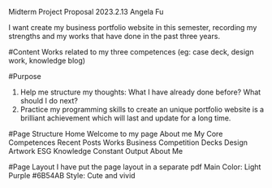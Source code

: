 Midterm Project Proposal
2023.2.13 Angela Fu

I want create my business portfolio website in this semester, recording my strengths and my works that have done in the past three years.

#Content
Works related to my three competences (eg: case deck, design work, knowledge blog)

#Purpose
1. Help me structure my thoughts: What I have already done before? What should I do next?
2. Practice my programming skills to create an unique portfolio website is a brilliant achievement which will last and update for a long time.

#Page Structure
Home
	Welcome to my page
	About me
	My Core Competences
	Recent Posts
Works
	Business Competition Decks
	Design Artwork
	ESG Knowledge Constant Output
About Me

#Page Layout
I have put the page layout in a separate pdf
Main Color: Light Purple #6B54AB
Style: Cute and vivid
